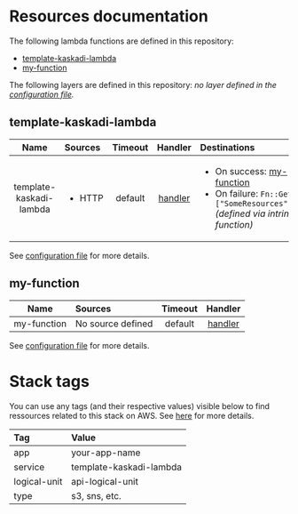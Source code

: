 # Resources documentation

The following lambda functions are defined in this repository:
- [template-kaskadi-lambda](#template-kaskadi-lambda)
- [my-function](#my-function)

The following layers are defined in this repository:
_no layer defined in the [configuration file](./serverless.yml)._

## template-kaskadi-lambda <a name="template-kaskadi-lambda"></a>

|           Name          | Sources                | Timeout |                 Handler                 | Destinations                                                                                                                                           |
| :---------------------: | :--------------------- | :-----: | :-------------------------------------: | :----------------------------------------------------------------------------------------------------------------------------------------------------- |
| template-kaskadi-lambda | <ul><li>HTTP</li></ul> | default | [handler](./template-kaskadi-lambda.js) | <ul><li>On success: [my-function](#my-function)</li><li>On failure: `Fn::GetAtt: ["SomeResources","Arn"]` _(defined via intrinsic function)_</li></ul> |

See [configuration file](./serverless.yml) for more details.

## my-function <a name="my-function"></a>

|     Name    | Sources           | Timeout |                 Handler                 |
| :---------: | :---------------- | :-----: | :-------------------------------------: |
| my-function | No source defined | default | [handler](./template-kaskadi-lambda.js) |

See [configuration file](./serverless.yml) for more details.

# Stack tags

You can use any tags (and their respective values) visible below to find ressources related to this stack on AWS. See [here](https://docs.amazonaws.cn/en_us/AWSCloudFormation/latest/UserGuide/aws-properties-resource-tags.html) for more details.

| Tag          | Value                   |
| :----------- | :---------------------- |
| app          | your-app-name           |
| service      | template-kaskadi-lambda |
| logical-unit | api-logical-unit        |
| type         | s3, sns, etc.           |